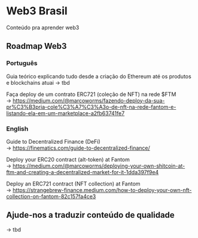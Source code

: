# Web3 Brasil

Conteúdo pra aprender web3

## Roadmap Web3

### Português

Guia teórico explicando tudo desde a criação do Ethereum até os produtos e blockchains atuai
-> tbd

Faça deploy de um contrato ERC721 (coleção de NFT) na rede $FTM  
-> https://medium.com/@marcoworms/fazendo-deploy-da-sua-pr%C3%B3pria-cole%C3%A7%C3%A3o-de-nft-na-rede-fantom-e-listando-ela-em-um-marketplace-a2fb63741fe7

### English

Guide to Decentralized Finance (DeFi)  
-> https://finematics.com/guide-to-decentralized-finance/

Deploy your ERC20 contract (alt-token) at Fantom  
-> https://medium.com/@marcoworms/deploying-your-own-shitcoin-at-ftm-and-creating-a-decentralized-market-for-it-1dda397f9e4

Deploy an ERC721 contract (NFT collection) at Fantom  
-> https://strangebrew-finance.medium.com/how-to-deploy-your-own-nft-collection-on-fantom-82c157fa4ce3


## Ajude-nos a traduzir conteúdo de qualidade

-> tbd
